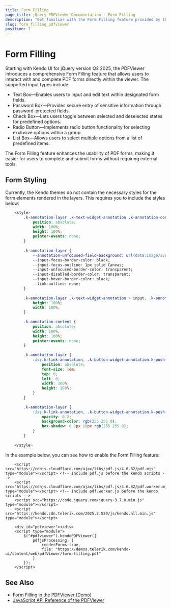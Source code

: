```yaml
---
title: Form Filling
page_title: jQuery PDFViewer Documentation - Form Filling
description: "Get familiar with the Form Filling feature provided by the Kendo UI for jQuery PDFViewer."
slug: form_filling_pdfviewer
position: 7
---
```


# Form Filling

Starting with Kendo UI for jQuery version Q2 2025, the PDFViewer introduces a comprehensive Form Filling feature that allows users to interact with and complete PDF forms directly within the viewer. The supported input types include:

- Text Box&mdash;Enables users to input and edit text within designated form fields.
- Password Box&mdash;Provides secure entry of sensitive information through password-protected fields.
- Check Box&mdash;Lets users toggle between selected and deselected states for predefined options.
- Radio Button&mdash;Implements radio button functionality for selecting exclusive options within a group.
- List Box&mdash;Allows users to select multiple options from a list of predefined items.

The Form Filling feature enhances the usability of PDF forms, making it easier for users to complete and submit forms without requiring external tools.

## Form Styling

Currently, the Kendo themes do not contain the necessary styles for the form elements rendered in the layers. This requires you to include the styles below:

```css
    <style>
        .k-annotation-layer .k-text-widget-annotation .k-annotation-content {
            position: absolute;
            width: 100%;
            height: 100%;
            pointer-events: none;
        }
        
        .k-annotation-layer {
            --annotation-unfocused-field-background: url(data:image/svg+xml;charset=UTF-8,<svg width='1px' height='1px' xmlns='http://www.w3.org/2000/svg'><rect width='100%' height='100%' style='fill:rgba(0, 54, 255, 0.13);'/></svg>);
            --input-focus-border-color: black;
            --input-focus-outline: 1px solid Canvas;
            --input-unfocused-border-color: transparent;
            --input-disabled-border-color: transparent;
            --input-hover-border-color: black;
            --link-outline: none;
        }
        
        .k-annotation-layer .k-text-widget-annotation > input, .k-annotation-layer .k-text-widget-annotation > textarea, .k-annotation-layer .choiceWidgetAnnotation > select, .k-annotation-layer .k-button-widget-annotation:is(.k-checkbox-widget-annotation, .k-radio-button-widget-annotation) input {
            height: 100%;
            width: 100%;
        }
        
        .k-annotation-content {
            position: absolute;
            width: 100%;
            height: 100%;
            pointer-events: none;
        }
        
        .k-annotation-layer {
            :is(.k-link-annotation, .k-button-widget-annotation.k-push-button-widget-annotation) > a {
                position: absolute;
                font-size: 1em;
                top: 0;
                left: 0;
                width: 100%;
                height: 100%;
            }
        }
        
        .k-annotation-layer {
            :is(.k-link-annotation, .k-button-widget-annotation.k-push-button-widget-annotation):not(.hasBorder) > a:hover {
                opacity: 0.2;
                background-color: rgb(255 255 0);
                box-shadow: 0 2px 10px rgb(255 255 0);
            }
        }
    
    </style>
```

In the example below, you can see how to enable the Form Filling feature:

```dojo
    <script src="https://cdnjs.cloudflare.com/ajax/libs/pdf.js/4.6.82/pdf.mjs" type="module"></script> <!-- Include pdf.js before the kendo scripts -->
    <script src="https://cdnjs.cloudflare.com/ajax/libs/pdf.js/4.6.82/pdf.worker.mjs" type="module"></script> <!-- Include pdf.worker.js before the kendo scripts -->
    <script src="https://code.jquery.com/jquery-3.7.0.min.js" type="module"></script>
    <script src="https://kendo.cdn.telerik.com/2025.2.520/js/kendo.all.min.js" type="module"></script>

    <div id="pdfviewer"></div>
    <script type="module">
        $("#pdfviewer").kendoPDFViewer({
            pdfjsProcessing: {
                renderForms:true,
                file: "https://demos.telerik.com/kendo-ui/content/web/pdfViewer/form-filling.pdf"
            }
        });
    </script>
```

## See Also

* [Form Filling in the PDFViewer (Demo)](https://demos.telerik.com/kendo-ui/pdfviewer/form-filling)
* [JavaScript API Reference of the PDFViewer](/api/javascript/ui/pdfviewer)